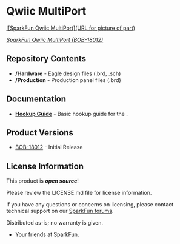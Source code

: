 Qwiic MultiPort
========================================

[![SparkFun Qwiic MultiPort](URL for picture of part)](https://www.sparkfun.com/products/18012)

[*SparkFun Qwiic MultiPort (BOB-18012)*](https://www.sparkfun.com/products/18012)

<Basic description of the part.>

Repository Contents
-------------------

* **/Hardware** - Eagle design files (.brd, .sch)
* **/Production** - Production panel files (.brd)

Documentation
--------------
* **[Hookup Guide](https://learn.sparkfun.com/tutorials/1659L)** - Basic hookup guide for the <PRODUCT NAME>.

Product Versions
----------------
* [BOB-18012](https://www.sparkfun.com/products/18012) - Initial Release

License Information
-------------------

This product is _**open source**_! 

Please review the LICENSE.md file for license information. 

If you have any questions or concerns on licensing, please contact technical support on our [SparkFun forums](https://forum.sparkfun.com/viewforum.php?f=152).

Distributed as-is; no warranty is given.

- Your friends at SparkFun.

_<COLLABORATION CREDIT>_
